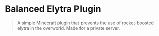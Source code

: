 # Balanced Elytra Plugin

> A simple Minecraft plugin that prevents the use of rocket-boosted elytra in the overworld. Made for a private server.
